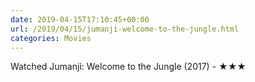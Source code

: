 ```yaml
---
date: 2019-04-15T17:10:45+00:00
url: /2019/04/15/jumanji-welcome-to-the-jungle.html
categories: Movies
---
```

Watched Jumanji: Welcome to the Jungle (2017) - ★★★




